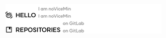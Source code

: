 <div style="display: flex; flex-direction: column;">
  <img src="./images/dark/header_hello.png#gh-dark-mode-only" alt="Header - Hello" style="width: 100%;">
  <img src="./images/light/header_hello.png#gh-light-mode-only" alt="Header - Hello" style="width: 100%;">
  <img src="./images/dark/header_repositories.png#gh-dark-mode-only" alt="Header - Repositories" style="width: 100%;">
  <img src="./images/light/header_repositories.png#gh-light-mode-only" alt="Header - Repositories" style="width: 100%;">
</div>